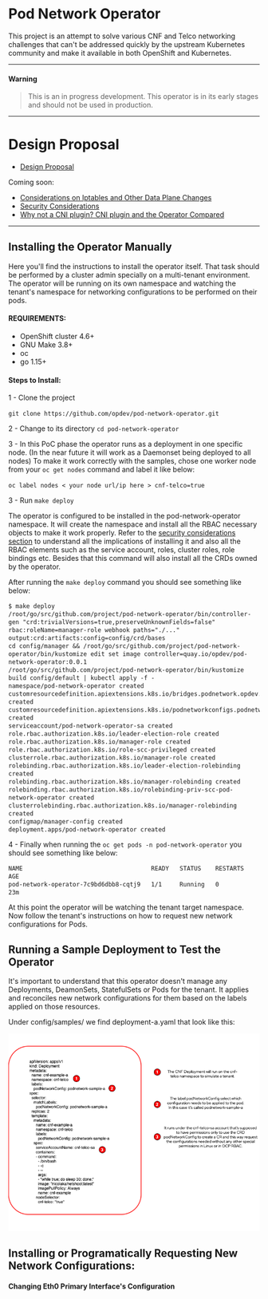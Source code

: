 # Pod Network Operator

This project is an attempt to solve various CNF and Telco networking challenges that can't be addressed quickly by the upstream Kubernetes community and make it available in both OpenShift and Kubernetes.

---
#### Warning
> This is an in progress development. This operator is in its early stages and should not be used in production.
---

# Design Proposal

* [Design Proposal](docs/design_proposal.md)

Coming soon:
* [Considerations on Iptables and Other Data Plane Changes](docs/iptables.md)
* [Security Considerations](docs/security.md)
* [Why not a CNI plugin? CNI plugin and the Operator Compared](docs/cni_plugins.md)

---

## Installing the Operator Manually

Here you'll find the instructions to install the operator itself. That task should be performed by a cluster admin specially on a multi-tenant environment. The operator will be running on its own namespace and watching the tenant's namespace for networking configurations to be performed on their pods.

#### REQUIREMENTS:

- OpenShift cluster 4.6+
- GNU Make 3.8+
- oc
- go 1.15+

#### Steps to Install:

1 - Clone the project

`git clone https://github.com/opdev/pod-network-operator.git`

2 - Change to its directory `cd pod-network-operator`

3 - In this PoC phase the operator runs as a deployment in one specific node. (In the near future it will work as a Daemonset being deployed to all nodes) To make it work correctly with the samples, chose one worker node from your `oc get nodes` command and label it like below:

`oc label nodes < your node url/ip here > cnf-telco=true`

3 - Run `make deploy`


  The operator is configured to be installed in the pod-network-operator namespace. It will create the namespace and install all the RBAC necessary objects to make it work properly. Refer to the [security considerations section](docs/security.md) to understand all the implications of installing it and also all the RBAC elements such as the service account, roles, cluster roles, role bindings etc. Besides that this command will also install all the CRDs owned by the operator.

  After running the `make deploy` command you should see something like below:

```
$ make deploy 
/root/go/src/github.com/project/pod-network-operator/bin/controller-gen "crd:trivialVersions=true,preserveUnknownFields=false" rbac:roleName=manager-role webhook paths="./..." output:crd:artifacts:config=config/crd/bases
cd config/manager && /root/go/src/github.com/project/pod-network-operator/bin/kustomize edit set image controller=quay.io/opdev/pod-network-operator:0.0.1
/root/go/src/github.com/project/pod-network-operator/bin/kustomize build config/default | kubectl apply -f -
namespace/pod-network-operator created
customresourcedefinition.apiextensions.k8s.io/bridges.podnetwork.opdev.io created
customresourcedefinition.apiextensions.k8s.io/podnetworkconfigs.podnetwork.opdev.io created
serviceaccount/pod-network-operator-sa created
role.rbac.authorization.k8s.io/leader-election-role created
role.rbac.authorization.k8s.io/manager-role created
role.rbac.authorization.k8s.io/role-scc-privileged created
clusterrole.rbac.authorization.k8s.io/manager-role created
rolebinding.rbac.authorization.k8s.io/leader-election-rolebinding created
rolebinding.rbac.authorization.k8s.io/manager-rolebinding created
rolebinding.rbac.authorization.k8s.io/rolebinding-priv-scc-pod-network-operator created
clusterrolebinding.rbac.authorization.k8s.io/manager-rolebinding created
configmap/manager-config created
deployment.apps/pod-network-operator created

```
4 - Finally when running the `oc get pods -n pod-network-operator` you should see something like below:

```
NAME                                    READY   STATUS    RESTARTS   AGE
pod-network-operator-7c9bd6dbb8-cqtj9   1/1     Running   0          23m
```

At this point the operator will be watching the tenant target namespace. Now follow the tenant's instructions on how to request new network configurations for Pods.

## Running a Sample Deployment to Test the Operator

It's important to understand that this operator doesn't manage any Deployments, DeamonSets, StatefulSets or Pods for the tenant. It applies and reconciles new network configurations for them based on the labels applied on those resources.

Under config/samples/ we find deployment-a.yaml that look like this:

<img src='docs/img/net_config_sample_deploy.png'></img>

## Installing or Programatically Requesting New Network Configurations:

#### Changing Eth0 Primary Interface's Configuration

